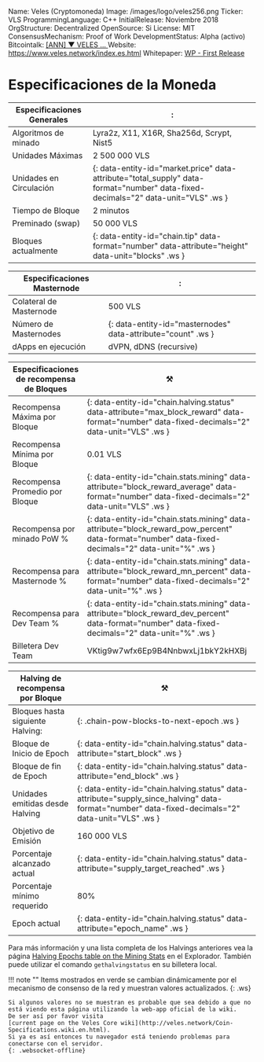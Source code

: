 Name:                   Veles (Cryptomoneda)
Image:                  /images/logo/veles256.png
Ticker:                 VLS
ProgrammingLanguage:    C++
InitialRelease:         Noviembre 2018
OrgStructure:           Decentralized
OpenSource:             Si
License:                MIT
ConsensusMechanism:     Proof of Work
DevelopmentStatus:      Alpha (activo)
Bitcointalk:            [\[ANN\] ▼ VELES ... ](https://bitcointalk.org/index.php?topic=5064523)
Website:                https://www.veles.network/index.es.html
Whitepaper:             [WP - First Release](https://veles.network/Whitepaper.wiki.es.html)

# Especificaciones de la Moneda

Especificaciones Generales  | :
----------------------- | -------------------------------------------
Algoritmos de minado    | Lyra2z, X11, X16R, Sha256d, Scrypt, Nist5
Unidades Máximas        | 2 500 000 VLS
Unidades en Circulación | {: data-entity-id="market.price" data-attribute="total_supply" data-format="number" data-fixed-decimals="2" data-unit="VLS" .ws }
Tiempo de Bloque        | 2 minutos 
Preminado (swap)        | 50 000 VLS
Bloques actualmente     | {: data-entity-id="chain.tip" data-format="number" data-attribute="height" data-unit="blocks" .ws }

Especificaciones Masternode | :
--------------------------- | ---------------------------------------
Colateral de Masternode     | 500 VLS
Número de Masternodes       | {: data-entity-id="masternodes" data-attribute="count" .ws }
dApps en ejecución          | dVPN, dDNS (recursive)

Especificaciones de recompensa de Bloques | ⚒
----------------------------------------- | ---------------------------------------
Recompensa Máxima por Bloque              | {: data-entity-id="chain.halving.status" data-attribute="max_block_reward" data-format="number" data-fixed-decimals="2" data-unit="VLS" .ws }
Recompensa Mínima por Bloque              | 0.01 VLS
Recompensa Promedio por Bloque            | {: data-entity-id="chain.stats.mining" data-attribute="block_reward_average" data-format="number" data-fixed-decimals="2" data-unit="VLS" .ws }
Recompensa por minado PoW %               | {: data-entity-id="chain.stats.mining" data-attribute="block_reward_pow_percent" data-format="number" data-fixed-decimals="2" data-unit="%" .ws }
Recompensa para Masternode %              | {: data-entity-id="chain.stats.mining" data-attribute="block_reward_mn_percent" data-format="number" data-fixed-decimals="2" data-unit="%" .ws }
Recompensa para Dev Team %                | {: data-entity-id="chain.stats.mining" data-attribute="block_reward_dev_percent" data-format="number" data-fixed-decimals="2" data-unit="%" .ws }
Billetera Dev Team                        | VKtig9w7wfx6Ep9B4NnbwxLj1bkY2kHXBj

Halving de recompensa por Bloque  | ⚒
--------------------------------- | ------------------------------------
Bloques hasta siguiente Halving:  | {: .chain-pow-blocks-to-next-epoch .ws }
Bloque de Inicio de Epoch         | {: data-entity-id="chain.halving.status" data-attribute="start_block" .ws }
Bloque de fin de Epoch            | {: data-entity-id="chain.halving.status" data-attribute="end_block" .ws }
Unidades emitidas desde Halving   | {: data-entity-id="chain.halving.status" data-attribute="supply_since_halving" data-format="number" data-fixed-decimals="2" data-unit="VLS" .ws }
Objetivo de Emisión               | 160 000 VLS
Porcentaje alcanzado actual       | {: data-entity-id="chain.halving.status" data-attribute="supply_target_reached" .ws }
Porcentaje mínimo requerido       | 80%
Epoch actual                      | {: data-entity-id="chain.halving.status" data-attribute="epoch_name" .ws }


Para más información y una lista completa de los Halvings anteriores vea la página [Halving Epochs table on the Mining Stats](https://explorer.veles.network/miningstats#halving-epoch-table) en el Explorador. También puede utilizar el comando `gethalvingstatus` en su billetera local. 


!!! note ""
    Items  mostrados en verde se cambian dinámicamente por el mecanismo de consenso de la red y muestran valores actualizados.
    {: .ws}

    Si algunos valores no se muestran es probable que sea debido a que no está viendo esta página utilizando la web-app oficial de la wiki.
    De ser así por favor visita
    [current page on the Veles Core wiki](http://veles.network/Coin-Specifications.wiki.en.html).
    Si ya es así entonces tu navegador está teniendo problemas para conectarse con el servidor.
    {: .websocket-offline}
